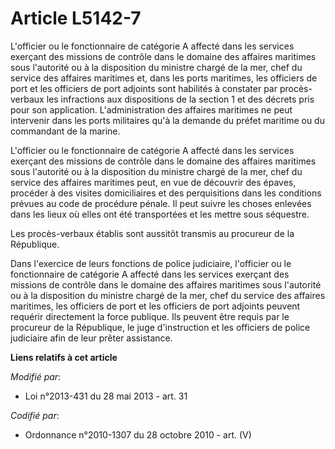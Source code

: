 # Article L5142-7

L'officier ou le fonctionnaire de catégorie A affecté dans les services exerçant des missions de contrôle dans le domaine des
affaires maritimes sous l'autorité ou à la disposition du ministre chargé de la mer, chef du service des affaires maritimes
et, dans les ports maritimes, les officiers de port et les officiers de port adjoints sont habilités à constater par procès-
verbaux les infractions aux dispositions de la section 1 et des décrets pris pour son application. L'administration des
affaires maritimes ne peut intervenir dans les ports militaires qu'à la demande du préfet maritime ou du commandant de la
marine.

L'officier ou le fonctionnaire de catégorie A affecté dans les services exerçant des missions de contrôle dans le domaine des
affaires maritimes sous l'autorité ou à la disposition du ministre chargé de la mer, chef du service des affaires maritimes
peut, en vue de découvrir des épaves, procéder à des visites domiciliaires et des perquisitions dans les conditions prévues
au code de procédure pénale. Il peut suivre les choses enlevées dans les lieux où elles ont été transportées et les mettre
sous séquestre.

Les procès-verbaux établis sont aussitôt transmis au procureur de la République.

Dans l'exercice de leurs fonctions de police judiciaire, l'officier ou le fonctionnaire de catégorie A affecté dans les
services exerçant des missions de contrôle dans le domaine des affaires maritimes sous l'autorité ou à la disposition du
ministre chargé de la mer, chef du service des affaires maritimes, les officiers de port et les officiers de port adjoints
peuvent requérir directement la force publique. Ils peuvent être requis par le procureur de la République, le juge
d'instruction et les officiers de police judiciaire afin de leur prêter assistance.

**Liens relatifs à cet article**

_Modifié par_:

  - Loi n°2013-431 du 28 mai 2013 - art. 31

_Codifié par_:

  - Ordonnance n°2010-1307 du 28 octobre 2010 - art. (V)
